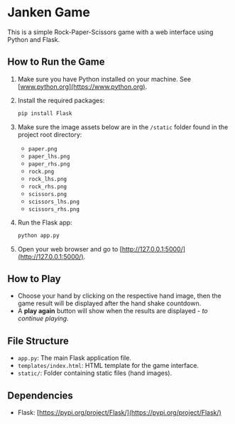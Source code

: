 # Janken Game

This is a simple Rock-Paper-Scissors game with a web interface using Python and Flask.

## How to Run the Game

1. Make sure you have Python installed on your machine. See [www.python.org](https://www.python.org).

2. Install the required packages:

    ```bash
    pip install Flask
    ```

3. Make sure the image assets below are in the `/static` folder found in the project root directory:

   - `paper.png`
   - `paper_lhs.png`
   - `paper_rhs.png`
   - `rock.png`
   - `rock_lhs.png`
   - `rock_rhs.png`
   - `scissors.png`
   - `scissors_lhs.png`
   - `scissors_rhs.png`

5. Run the Flask app:

    ```bash
    python app.py
    ```

6. Open your web browser and go to [http://127.0.0.1:5000/](http://127.0.0.1:5000/).

## How to Play

- Choose your hand by clicking on the respective hand image, then the game result will be displayed after the hand shake countdown.
- A **play again** button will show when the results are displayed - *to continue playing*.

## File Structure

- `app.py`: The main Flask application file.
- `templates/index.html`: HTML template for the game interface.
- `static/`: Folder containing static files (hand images).

## Dependencies

- Flask: [https://pypi.org/project/Flask/](https://pypi.org/project/Flask/)
